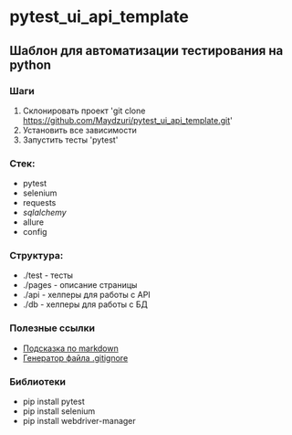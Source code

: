 # pytest_ui_api_template

## Шаблон для автоматизации тестирования на python

### Шаги
1. Склонировать проект 'git clone https://github.com/Maydzuri/pytest_ui_api_template.git'
2. Установить все зависимости
3. Запустить тесты 'pytest'


### Стек:
- pytest
- selenium
- requests
- _sqlalchemy_
- allure
- config

### Структура:
- ./test - тесты
- ./pages - описание страницы
- ./api - хелперы для работы с API
- ./db - хелперы для работы с БД

### Полезные ссылки
- [Подсказка по markdown](https://www.markdownguide.org/basic-syntax/)
- [Генератор файла .gitignore](https://www.toptal.com/developers/gitignore/)

### Библиотеки
- pip install pytest
- pip install selenium
- pip install webdriver-manager